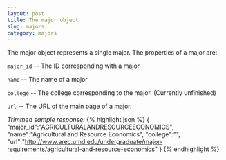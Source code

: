 ```yaml
---
layout: post
title: The major object
slug: majors
category: majors
---
```


The major object represents a single major. The properties of a major are:

`major_id` -- The ID corresponding with a major

`name` -- The name of a major

`college` -- The college corresponding to the major. (Currently unfinished)

`url` -- The URL of the main page of a major.

<!-- EXAMPLE -->

*Trimmed sample response:*
{% highlight json %}
{
  "major_id":"AGRICULTURALANDRESOURCEECONOMICS",
  "name":"Agricultural and Resource Economics",
  "college":"",
  "url":"http://www.arec.umd.edu/undergraduate/major-requirements/agricultural-and-resource-economics"
}
{% endhighlight %}

<!-- END -->
